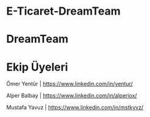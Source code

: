 # E-Ticaret-DreamTeam

# DreamTeam

# Ekip Üyeleri

 Ömer Yentür   |   https://www.linkedin.com/in/yentur/
 
 Alper Balbay  |   https://www.linkedin.com/in/alperiox/
 
 Mustafa Yavuz |   https://www.linkedin.com/in/mstkyvz/
